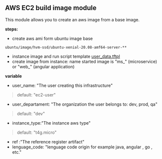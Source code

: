 AWS EC2 build image module
---
This module allows you to create an aws image from a base image.

**steps:**
* create aws ami form ubuntu image base
````
ubuntu/image/hvm-ssd/ubuntu-xenial-20.08-amf64-server-**
````
* instance image and run script template [user_data.tftpl](https://github.com/Iberia-Ent/software-engineering--reference-architecture--workflow/blob/main/terraform/modules/aws-ec2-image-iberia/user_data.tftpl)
* create image from instance: name started image is "ms_" (microservice) or "web_" (angular application)


**variable**

* user_name: "The user creating this infrastructure"   
>default: "ec2-user"
* user_departament: "The organization the user belongs to: dev, prod, qa"
>default: "dev"
* instance_type:"The instance aws type"
> default: "t4g.micro"
* ref :"The reference register artifact"
* lenguage_code: "lenguage code origin for example java, angular , go , etc."
